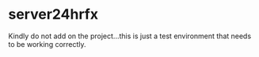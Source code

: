 # server24hrfx
Kindly do not add on the project...this is just a test environment that needs to be working correctly.
